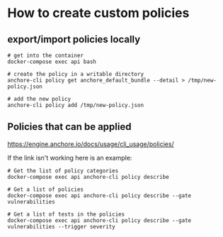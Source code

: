 # How to create custom policies

## export/import policies locally
```
# get into the container
docker-compose exec api bash

# create the policy in a writable directory
anchore-cli policy get anchore_default_bundle --detail > /tmp/new-policy.json

# add the new policy
anchore-cli policy add /tmp/new-policy.json
```
## Policies that can be applied

https://engine.anchore.io/docs/usage/cli_usage/policies/

If the link isn't working here is an example:

```
# Get the list of policy categories
docker-compose exec api anchore-cli policy describe

# Get a list of policies
docker-compose exec api anchore-cli policy describe --gate vulnerabilities

# Get a list of tests in the policies
docker-compose exec api anchore-cli policy describe --gate vulnerabilities --trigger severity
```
